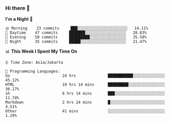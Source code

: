 ### Hi there 👋

<!--
**rmsubekti/rmsubekti** is a ✨ _special_ ✨ repository because its `README.md` (this file) appears on your GitHub profile.

Here are some ideas to get you started:

- 🔭 I’m currently working on ...
- 🌱 I’m currently learning ...
- 👯 I’m looking to collaborate on ...
- 🤔 I’m looking for help with ...
- 💬 Ask me about ...
- 📫 How to reach me: ...
- 😄 Pronouns: ...
- ⚡ Fun fact: ...
-->

<!--START_SECTION:waka-->
**I'm a Night 🦉** 

```text
🌞 Morning    23 commits     ███░░░░░░░░░░░░░░░░░░░░░░   14.11% 
🌆 Daytime    47 commits     ███████░░░░░░░░░░░░░░░░░░   28.83% 
🌃 Evening    58 commits     █████████░░░░░░░░░░░░░░░░   35.58% 
🌙 Night      35 commits     █████░░░░░░░░░░░░░░░░░░░░   21.47%

```


📊 **This Week I Spent My Time On** 

```text
⌚︎ Time Zone: Asia/Jakarta

💬 Programming Languages: 
Go                       24 hrs              ███████████░░░░░░░░░░░░░░   45.12% 
HTML                     19 hrs 14 mins      █████████░░░░░░░░░░░░░░░░   36.17% 
sh                       6 hrs 14 mins       ███░░░░░░░░░░░░░░░░░░░░░░   11.74% 
Markdown                 2 hrs 24 mins       █░░░░░░░░░░░░░░░░░░░░░░░░   4.51% 
Other                    41 mins             ░░░░░░░░░░░░░░░░░░░░░░░░░   1.29%

```


<!--END_SECTION:waka-->
